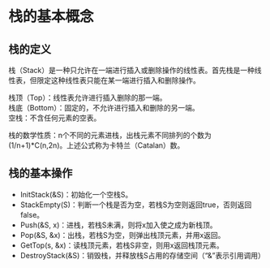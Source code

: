 # 栈的基本概念  
## 栈的定义  
栈（Stack）是一种只允许在一端进行插入或删除操作的线性表。首先栈是一种线性表，但限定这种线性表只能在某一端进行插入和删除操作。  

栈顶（Top）：线性表允许进行插入删除的那一端。  
栈底（Bottom）：固定的，不允许进行插入和删除的另一端。  
空栈：不含任何元素的空表。

栈的数学性质：n个不同的元素进栈，出栈元素不同排列的个数为(1/n+1)*C(n,2n)。上述公式称为卡特兰（Catalan）数。  

## 栈的基本操作  
* InitStack(&S)：初始化一个空栈S。  
* StackEmpty(S)：判断一个栈是否为空，若栈S为空则返回true，否则返回false。  
* Push(&S, x)：进栈，若栈S未满，则将x加入使之成为新栈顶。  
* Pop(&S, &x)：出栈，若栈S为空，则弹出栈顶元素，并用x返回。  
* GetTop(s, &x)：读栈顶元素，若栈S非空，则用x返回栈顶元素。  
* DestroyStack(&S)：销毁栈，并释放栈S占用的存储空间（“&”表示引用调用）
  
